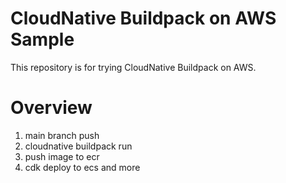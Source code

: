 # CloudNative Buildpack on AWS Sample

This repository is for trying CloudNative Buildpack on AWS.

# Overview

1. main branch push
2. cloudnative buildpack run
3. push image to ecr
4. cdk deploy to ecs and more
